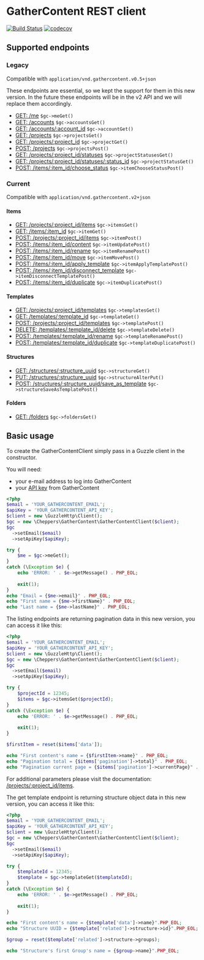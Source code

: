 
# GatherContent REST client

[![Build Status](https://travis-ci.org/Cheppers/gathercontent-client.svg?branch=master)](https://travis-ci.org/Cheppers/gathercontent-client)
[![codecov](https://codecov.io/gh/Cheppers/gathercontent-client/branch/master/graph/badge.svg)](https://codecov.io/gh/Cheppers/gathercontent-client)

## Supported endpoints

### Legacy

Compatible with `application/vnd.gathercontent.v0.5+json`

These endpoints are essential, so we kept the support for them in this new version.
In the future these endpoints will be in the v2 API and we will replace them accordingly.

- [GET:  /me](https://docs.gathercontent.com/0.5/reference#get-me) `$gc->meGet()`
- [GET:  /accounts](https://docs.gathercontent.com/0.5/reference#get-accounts) `$gc->accountsGet()`
- [GET:  /accounts/:account_id](https://docs.gathercontent.com/0.5/reference#get-accountsaccount_id) `$gc->accountGet()`
- [GET:  /projects](https://docs.gathercontent.com/0.5/reference#get-projects) `$gc->projectsGet()`
- [GET:  /projects/:project_id](https://docs.gathercontent.com/0.5/reference#get-project-by-id) `$gc->projectGet()`
- [POST: /projects](https://docs.gathercontent.com/0.5/reference#post-projects) `$gc->projectsPost()`
- [GET:  /projects/:project_id/statuses](https://docs.gathercontent.com/0.5/reference#get-project-statuses) `$gc->projectStatusesGet()`
- [GET:  /projects/:project_id/statuses/:status_id](https://docs.gathercontent.com/0.5/reference#get-project-statuses-by-id) `$gc->projectStatusGet()`
- [POST: /items/:item_id/choose_status](https://docs.gathercontent.com/0.5/reference#post-item-choose_status) `$gc->itemChooseStatusPost()`

### Current

Compatible with `application/vnd.gathercontent.v2+json`

#### Items

- [GET:  /projects/:project_id/items](https://docs.gathercontent.com/reference#listitems) `$gc->itemsGet()`
- [GET:  /items/:item_id](https://docs.gathercontent.com/reference#getitem) `$gc->itemGet()`
- [POST: /projects/:project_id/items](https://docs.gathercontent.com/reference#createitem) `$gc->itemPost()`
- [POST: /items/:item_id/content](https://docs.gathercontent.com/reference#updateitemcontent) `$gc->itemUpdatePost()`
- [POST: /items/:item_id/rename](https://docs.gathercontent.com/reference#renameitem) `$gc->itemRenamePost()`
- [POST: /items/:item_id/move](https://docs.gathercontent.com/reference#moveitem) `$gc->itemMovePost()`
- [POST: /items/:item_id/apply_template](https://docs.gathercontent.com/reference#applytemplate) `$gc->itemApplyTemplatePost()`
- [POST: /items/:item_id/disconnect_template](https://docs.gathercontent.com/reference#disconnecttemplate) `$gc->itemDisconnectTemplatePost()`
- [POST: /items/:item_id/duplicate](https://docs.gathercontent.com/reference#duplicate) `$gc->itemDuplicatePost()`

#### Templates

- [GET:    /projects/:project_id/templates](https://docs.gathercontent.com/reference#listtemplates) `$gc->templatesGet()`
- [GET:    /templates/:template_id](https://docs.gathercontent.com/reference#gettemplate) `$gc->templateGet()`
- [POST:   /projects/:project_id/templates](https://docs.gathercontent.com/reference#createtemplate) `$gc->templatePost()`
- [DELETE: /templates/:template_id/delete](https://docs.gathercontent.com/reference#deletetemplate) `$gc->templateDelete()`
- [POST:   /templates/:template_id/rename](https://docs.gathercontent.com/reference#renametemplate) `$gc->templateRenamePost()`
- [POST:   /templates/:template_id/duplicate](https://docs.gathercontent.com/reference#duplicatetemplate) `$gc->templateDuplicatePost()`

#### Structures

- [GET:  /structures/:structure_uuid](https://docs.gathercontent.com/reference#getstructure) `$gc->structureGet()`
- [PUT:  /structures/:structure_uuid](https://docs.gathercontent.com/reference#alterstructure) `$gc->structureAlterPut()`
- [POST: /structures/:structure_uuid/save_as_template](https://docs.gathercontent.com/reference#savestructureastemplate) `$gc->structureSaveAsTemplatePost()`

#### Folders

- [GET:  /folders](https://docs.gathercontent.com/reference#get-folders) `$gc->foldersGet()`


## Basic usage

To create the GatherContentClient simply pass in a Guzzle client in the constructor.

You will need:

- your e-mail address to log into GatherContent
- your [API key](https://docs.gathercontent.com/reference#authentication) from GatherContent

```php
<?php
$email = 'YOUR_GATHERCONTENT_EMAIL';
$apiKey = 'YOUR_GATHERCONTENT_API_KEY';
$client = new \GuzzleHttp\Client();
$gc = new \Cheppers\GatherContent\GatherContentClient($client);
$gc
  ->setEmail($email)
  ->setApiKey($apiKey);

try {
    $me = $gc->meGet();
}
catch (\Exception $e) {
    echo 'ERROR: ' . $e->getMessage() . PHP_EOL;
    
    exit(1);
}
echo "Email = {$me->email}" . PHP_EOL;
echo "First name = {$me->firstName}" . PHP_EOL;
echo "Last name = {$me->lastName}" . PHP_EOL;
```

The listing endpoints are returning pagination data in this new version, you can access it like this:

```php
<?php
$email = 'YOUR_GATHERCONTENT_EMAIL';
$apiKey = 'YOUR_GATHERCONTENT_API_KEY';
$client = new \GuzzleHttp\Client();
$gc = new \Cheppers\GatherContent\GatherContentClient($client);
$gc
  ->setEmail($email)
  ->setApiKey($apiKey);

try {
    $projectId = 12345;
    $items = $gc->itemsGet($projectId);
}
catch (\Exception $e) {
    echo 'ERROR: ' . $e->getMessage() . PHP_EOL;
    
    exit(1);
}

$firstItem = reset($items['data']);

echo "First content's name = {$firstItem->name}" . PHP_EOL;
echo "Pagination total = {$items['pagination']->total}" . PHP_EOL;
echo "Pagination current page = {$items['pagination']->currentPage}" . PHP_EOL;
```

For additional parameters please visit the documentation: [/projects/:project_id/items](https://docs.gathercontent.com/reference#listitems).

The get template endpoint is returning structure object data in this new version, you can access it like this:

```php
<?php
$email = 'YOUR_GATHERCONTENT_EMAIL';
$apiKey = 'YOUR_GATHERCONTENT_API_KEY';
$client = new \GuzzleHttp\Client();
$gc = new \Cheppers\GatherContent\GatherContentClient($client);
$gc
  ->setEmail($email)
  ->setApiKey($apiKey);

try {
    $templateId = 12345;
    $template = $gc->templateGet($templateId);
}
catch (\Exception $e) {
    echo 'ERROR: ' . $e->getMessage() . PHP_EOL;
    
    exit(1);
}

echo "First content's name = {$template['data']->name}".PHP_EOL;
echo "Structure UUID = {$template['related']->structure->id}".PHP_EOL;

$group = reset($template['related']->structure->groups);

echo "Structure's first Group's name = {$group->name}".PHP_EOL;
```
